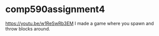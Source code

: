 # comp590assignment4
https://youtu.be/w1ReSwRb3EM
I made a game where you spawn and throw blocks around. 
